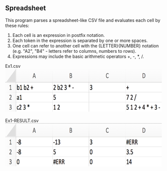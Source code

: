 ## Spreadsheet

This program parses a spreadsheet-like CSV file and evaluates each cell by these rules:
  1. Each cell is an expression in postfix notation.
  2. Each token in the expression is separated by one or more spaces.
  3. One cell can refer to another cell with the {LETTER}{NUMBER} notation (e.g. "A2", "B4" - letters refer to columns, numbers to rows).
  4. Expressions may include the basic arithmetic operators +, -, *, /.

Ex1.csv <br/>
<img src="https://raw.githubusercontent.com/reedwilliams24/Spreadsheet/master/docs/Ex1.png" width='679.2' height='138'><br/><br/>
Ex1-RESULT.csv <br/>
<img src="https://raw.githubusercontent.com/reedwilliams24/Spreadsheet/master/docs/Ex1-RESULT.png" width='679.2' height='138'><br/>
